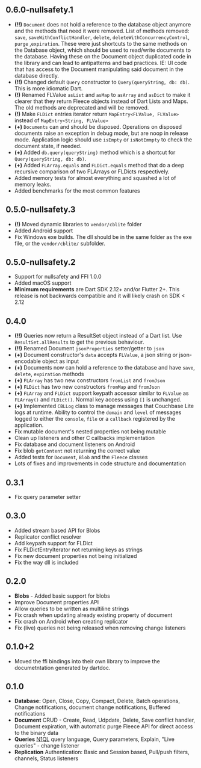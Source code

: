 ## 0.6.0-nullsafety.1

* **(!!)** `Document` does not hold a reference to the database object anymore and the methods that need it were removed. List of methods removed: `save`, `saveWithConflictHandler`,  `delete`, `deleteWithConcurrencyControl`, `purge` ,`expiration`.  These were just shortcuts to the same methods on the Database object, which should be used to read/write documents to the database. Having these on the Document object duplicated code in the library and can lead to antipatterns and bad practices. IE: UI code that has access to the Document manipulating said document in the database directly.
* **(!!)** Changed default `Query` constructor to `Query(queryString, db: db)`. This is more idiomatic Dart.
* **(!)** Renamed FLValue `asList` and `asMap` to `asArray` and `asDict` to make it clearer that they return Fleece objects instead of Dart Lists and Maps. The old methods are deprecated and will be removed.
* **(!)** Make `FLDict` entries iterator return `MapEntry<FLValue, FLValue>` instead of `MapEntry<String, FLValue>`
* **(+)** `Documents` can and should be disposed. Operations on disposed documents raise an exception in debug mode, but are noop in release mode. Application logic should use `isEmpty` or `isNotEmmpty` to check the document state, if needed.
* **(+)** Added `db.query(queryString)` method which is a shortcut for `Query(queryString, db: db)`. 
* **(+)** Added `FLArray.equals` and `FLDict.equals` method that do a deep recursive comparison of two FLArrays or FLDicts respectively.
* Added memory tests for almost everything and squashed a lot of memory leaks.
* Added benchmarks for the most common features
## 0.5.0-nullsafety.3
* **(!)** Moved dynamic libraries to `vendor/cblite` folder
* Added Android support
* Fix Windows exe builds. The dll should be in the same folder as the exe file, or the `vendor/cblite/` subfolder.

## 0.5.0-nullsafety.2
* Support for nullsafety and FFI 1.0.0
* Added macOS support
* **Minimum requirements** are Dart SDK 2.12+ and/or Flutter 2+. This release is not backwards compatible and it will likely crash on SDK < 2.12

## 0.4.0
* **(!!)** Queries now return a ResultSet object instead of a Dart list. Use `ResultSet.allResults` to get the previous behaviour.
* **(!!)** Renamed Document `jsonProperties` setter/getter to `json`
* **(+)** Document constructor's `data` accepts `FLValue`, a json string or json-encodable object as input
* **(+)** Documents now can hold a reference to the database and have `save`, `delete`, `expiration` methods
* **(+)** `FLArray` has two new constructors `fromList` and `fromJson`
* **(+)** `FLDict` has two new constructors `fromMap` and `fromJson`
* **(+)** `FLArray` and `FLDict` support keypath accessor similar to `FLValue` as `FLArray()` and `FLDict()`. Normal key access using `[]` is unchanged.
* **(+)** Implemented `CBLLog` class to manage messages that Couchbase Lite logs at runtime. Ability to control the `domain` and `level` of messages logged to either the `console`, `file` or a `callback` registered by the application.
* Fix mutable document's nested properties not being mutable
* Clean up listeners and other C callbacks implementation
* Fix database and document listeners on Android
* Fix blob `getContent` not returning the correct value
* Added tests for `Document`, `Blob` and the `Fleece` classes
* Lots of fixes and improvements in code structure and documentation

## 0.3.1
* Fix query parameter setter

## 0.3.0
* Added stream based API for Blobs
* Replicator conflict resolver
* Add keypath support for FLDict
* Fix FLDictEntryIterator not returning keys as strings
* Fix new document properties not being initialized
* Fix the way dll is included

## 0.2.0
*  **Blobs** - Added basic support for blobs
* Improve Document properties API
* Allow queries to be written as multiline strings
* Fix crash when updating already existing property of document
* Fix crash on Android when creating replicator
* Fix (live) queries not being released when removing change listeners

## 0.1.0+2
 * Moved the ffi bindings into their own library to improve the documetntation generated by dartdoc.

## 0.1.0
* **Database:** Open, Close, Copy, Compact, Delete, Batch operations, Change notifications, document change notifications, Buffered notifications
* **Document**
    CRUD - Create, Read, Udpdate, Delete, Save conflict handler, Document expiration, with automatic purge
    Fleece API for direct access to the binary data
* **Queries**
    [N1QL](https://www.couchbase.com/products/n1ql) query language, Query parameters, Explain, "Live queries" - change listener
* **Replication**
    Authentication: Basic and Session based, Pull/push filters, channels, Status listeners